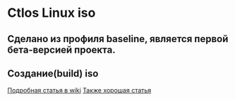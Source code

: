 # Ctlos Linux iso

## Сделано из профиля baseline, является первой бета-версией проекта.
## Создание(build) iso

[Подробная статья в wiki](https://wiki.archlinux.org/index.php/Archiso)
[Также хорошая статья](https://www.linux16.ru/articles/backup-s-pomoshhyu-archiso-v-linux.html)
```
